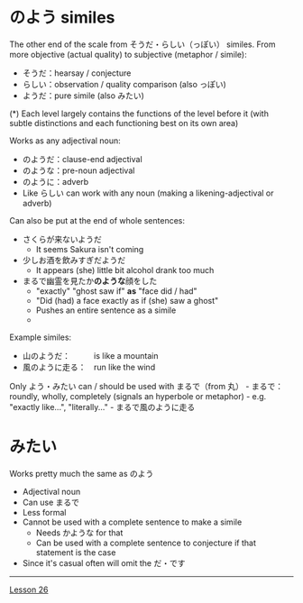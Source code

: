 # のよう similes

The other end of the scale from そうだ・らしい（っぽい） similes. From more objective (actual quality) to subjective (metaphor / simile):
- そうだ：hearsay / conjecture
- らしい：observation / quality comparison (also っぽい)
- ようだ：pure simile (also みたい)

(\*) Each level largely contains the functions of the level before it (with subtle distinctions and each functioning best on its own area)

Works as any adjectival noun:
- のようだ：clause-end adjectival
- のような：pre-noun adjectival
- のように：adverb
- Like らしい can work with any noun (making a likening-adjectival or adverb)

Can also be put at the end of whole sentences:
- さくらが来ないようだ
	- It seems Sakura isn't coming
- 少しお酒を飲みすぎだようだ
	- It appears (she) little bit alcohol drank too much
- まるで幽霊を見たか**のような**顔をした
	- "exactly" "ghost saw if" **as** "face did / had"
	- "Did (had) a face exactly as if (she) saw a ghost"
	- Pushes an entire sentence as a simile
	- 

Example similes:
- 山のようだ：　　　is like a mountain
- 風のように走る：　run like the wind

Only よう・みたい can / should be used with まるで（from 丸）
	- まるで：roundly, wholly, completely (signals an hyperbole or metaphor)
		- e.g. "exactly like...", "literally..."
	- まるで風のように走る
	
# みたい

Works pretty much the same as のよう
- Adjectival noun
- Can use まるで
- Less formal
- Cannot be used with a complete sentence to make a simile
	- Needs かような for that
	- Can be used with a complete sentence to conjecture if that statement is the case 
- Since it's casual often will omit the だ・です


---

[Lesson 26](https://youtu.be/Ft_zw0mdeyI?list=PLg9uYxuZf8x_A-vcqqyOFZu06WlhnypWj)